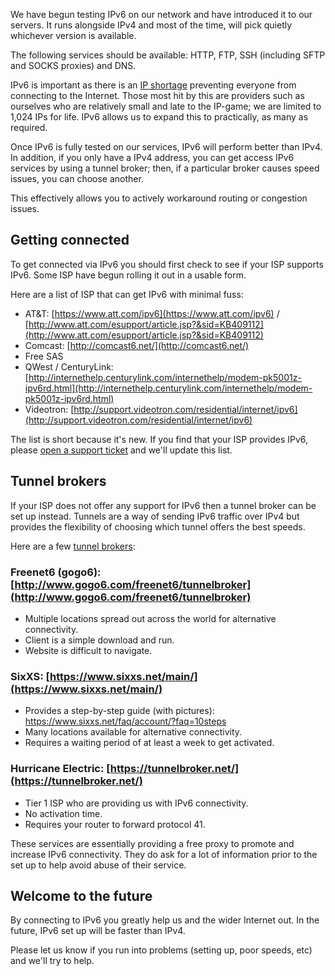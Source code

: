 
We have begun testing IPv6 on our network and have introduced it to our servers. It runs alongside IPv4 and most of the time, will pick quietly whichever version is available.

The following services should be available: HTTP, FTP, SSH (including SFTP and SOCKS proxies) and DNS.

IPv6 is important as there is an [IP shortage](https://www.ripe.net/internet-coordination/news/announcements/ripe-ncc-begins-to-allocate-ipv4-address-space-from-the-last-8) preventing everyone from connecting to the Internet. Those most hit by this are providers such as ourselves who are relatively small and late to the IP-game; we are limited to 1,024 IPs for life. IPv6 allows us to expand this to practically, as many as required.

Once IPv6 is fully tested on our services, IPv6 will perform better than IPv4. In addition, if you only have a IPv4 address, you can get access IPv6 services by using a tunnel broker; then, if a particular broker causes speed issues, you can choose another.

This effectively allows you to actively workaround routing or congestion issues.

Getting connected
---

To get connected via IPv6 you should first check to see if your ISP supports IPv6. Some ISP have begun rolling it out in a usable form.

Here are a list of ISP that can get IPv6 with minimal fuss:

- AT&T: [https://www.att.com/ipv6](https://www.att.com/ipv6) / [http://www.att.com/esupport/article.jsp?&sid=KB409112](http://www.att.com/esupport/article.jsp?&sid=KB409112)
- Comcast: [http://comcast6.net/](http://comcast6.net/)
- Free SAS
- QWest / CenturyLink: [http://internethelp.centurylink.com/internethelp/modem-pk5001z-ipv6rd.html](http://internethelp.centurylink.com/internethelp/modem-pk5001z-ipv6rd.html)
- Videotron: [http://support.videotron.com/residential/internet/ipv6](http://support.videotron.com/residential/internet/ipv6)

The list is short because it's new. If you find that your ISP provides IPv6, please [open a support ticket](https://www.feralhosting.com/manager/tickets/new) and we'll update this list.

Tunnel brokers
---

If your ISP does not offer any support for IPv6 then a tunnel broker can be set up instead. Tunnels are a way of sending IPv6 traffic over IPv4 but provides the flexibility of choosing which tunnel offers the best speeds.

Here are a few [tunnel brokers](https://en.wikipedia.org/wiki/List_of_IPv6_tunnel_brokers):

### Freenet6 (gogo6): [http://www.gogo6.com/freenet6/tunnelbroker](http://www.gogo6.com/freenet6/tunnelbroker)

* Multiple locations spread out across the world for alternative connectivity.
* Client is a simple download and run.
* Website is difficult to navigate.

### SixXS: [https://www.sixxs.net/main/](https://www.sixxs.net/main/)

* Provides a step-by-step guide (with pictures): https://www.sixxs.net/faq/account/?faq=10steps
* Many locations available for alternative connectivity.
* Requires a waiting period of at least a week to get activated.

### Hurricane Electric: [https://tunnelbroker.net/](https://tunnelbroker.net/)

* Tier 1 ISP who are providing us with IPv6 connectivity.
* No activation time.
* Requires your router to forward protocol 41.

These services are essentially providing a free proxy to promote and increase IPv6 connectivity. They do ask for a lot of information prior to the set up to help avoid abuse of their service.

Welcome to the future
---

By connecting to IPv6 you greatly help us and the wider Internet out. In the future, IPv6 set up will be faster than IPv4.

Please let us know if you run into problems (setting up, poor speeds, etc) and we'll try to help.



